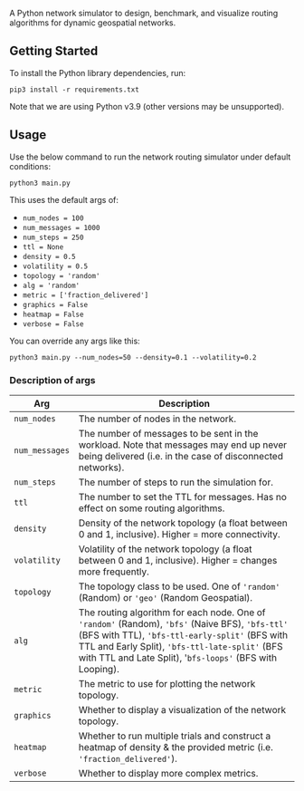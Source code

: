 A Python network simulator to design, benchmark, and visualize routing algorithms for dynamic geospatial networks.

## Getting Started
To install the Python library dependencies, run:
```
pip3 install -r requirements.txt
```
Note that we are using Python v3.9 (other versions may be unsupported).

## Usage
Use the below command to run the network routing simulator under default conditions:
```
python3 main.py
```

This uses the default args of:
- `num_nodes = 100`
- `num_messages = 1000`
- `num_steps = 250`
- `ttl = None`
- `density = 0.5`
- `volatility = 0.5`
- `topology = 'random'`
- `alg = 'random'`
- `metric = ['fraction_delivered']`
- `graphics = False`
- `heatmap = False`
- `verbose = False`

You can override any args like this:
```
python3 main.py --num_nodes=50 --density=0.1 --volatility=0.2
```

### Description of args
| Arg      | Description |
| ----------- | ----------- |
| `num_nodes`      | The number of nodes in the network.       |
| `num_messages`   | The number of messages to be sent in the workload. Note that messages may end up never being delivered (i.e. in the case of disconnected networks).        |
| `num_steps`   | The number of steps to run the simulation for.        |
| `ttl`   | The number to set the TTL for messages. Has no effect on some routing algorithms.        |
| `density`   | Density of the network topology (a float between 0 and 1, inclusive). Higher = more connectivity.        |
| `volatility`   | Volatility of the network topology (a float between 0 and 1, inclusive). Higher = changes more frequently.        |
| `topology`   | The topology class to be used. One of `'random'` (Random) or `'geo'` (Random Geospatial).        |
| `alg`   | The routing algorithm for each node. One of `'random'` (Random), `'bfs'` (Naive BFS), `'bfs-ttl'` (BFS with TTL), `'bfs-ttl-early-split'` (BFS with TTL and Early Split), `'bfs-ttl-late-split'` (BFS with TTL and Late Split), '`bfs-loops'` (BFS with Looping).        |
| `metric`   | The metric to use for plotting the network topology.        |
| `graphics`   | Whether to display a visualization of the network topology.        |
| `heatmap`   | Whether to run multiple trials and construct a heatmap of density & the provided metric (i.e. `'fraction_delivered'`).        |
| `verbose`   | Whether to display more complex metrics.        |
